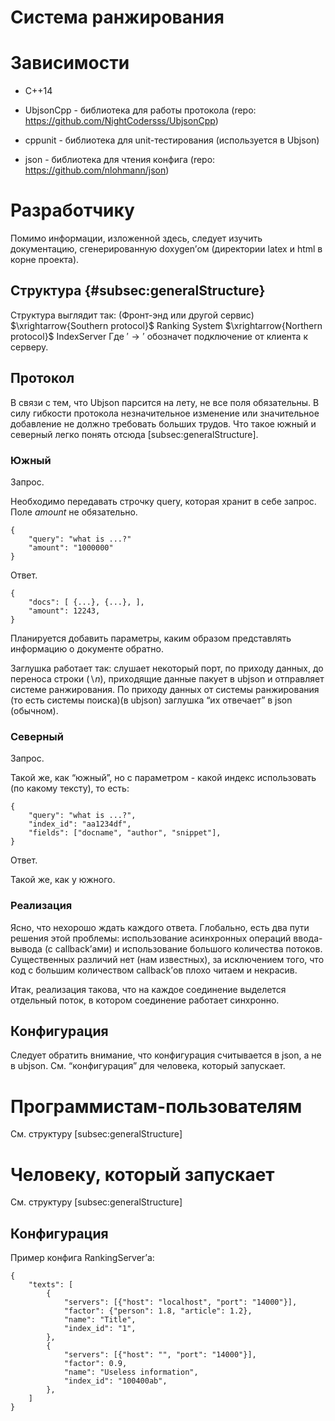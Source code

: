 Система ранжирования
====================

Зависимости
===========

-   C++14

-   UbjsonCpp - библиотека для работы протокола (repo:
    https://github.com/NightCodersss/UbjsonCpp)

-   cppunit - библиотека для unit-тестирования (используется в Ubjson)

-   json - библиотека для чтения конфига (repo:
    https://github.com/nlohmann/json)

Разработчику
============

Помимо информации, изложенной здесь, следует изучить документацию,
сгенерированную doxygen’ом (директории latex и html в корне проекта).

Структура {#subsec:generalStructure}
---------

Структура выглядит так: (Фронт-энд или другой сервис)
$\xrightarrow{Southern protocol}$ Ranking System
$\xrightarrow{Northern protocol}$ IndexServer Где $'\rightarrow'$
обозначет подключение от клиента к серверу.

Протокол
--------

В связи с тем, что Ubjson парсится на лету, не все поля обязательны. В
силу гибкости протокола незначительное изменение или значительное
добавление не должно требовать больших трудов. Что такое южный и
северный легко понять отсюда [subsec:generalStructure].

### Южный

Запрос.

Необходимо передавать строчку query, которая хранит в себе запрос. Поле
$amount$ не обязательно.

    {
        "query": "what is ...?"
        "amount": "1000000"
    }

Ответ.

    {
        "docs": [ {...}, {...}, ],
        "amount": 12243,
    }

Планируется добавить параметры, каким образом представлять информацию о
документе обратно.

Заглушка работает так: слушает некоторый порт, по приходу данных, до
переноса строки ($\backslash n$), приходящие данные пакует в ubjson и
отправляет системе ранжирования. По приходу данных от системы
ранжирования (то есть системы поиска)(в ubjson) заглушка “их отвечает” в
json (обычном).

### Северный

Запрос.

Такой же, как “южный”, но с параметром - какой индекс использовать (по
какому тексту), то есть:

    {
        "query": "what is ...?",
        "index_id": "aa1234df",
        "fields": ["docname", "author", "snippet"],
    }

Ответ.

Такой же, как у южного.

### Реализация

Ясно, что нехорошо ждать каждого ответа. Глобально, есть два пути
решения этой проблемы: использование асинхронных операций ввода-вывода
(с callback’ами) и использование большого количества потоков.
Существенных различий нет (нам известных), за исключением того, что код
с большим количеством callback’ов плохо читаем и некрасив.

Итак, реализация такова, что на каждое соединение выделется отдельный
поток, в котором соединение работает синхронно.

Конфигурация
------------

Следует обратить внимание, что конфигурация считывается в json, а не в
ubjson. См. “конфигурация” для человека, который запускает.

Программистам-пользователям
===========================

См. структуру [subsec:generalStructure]

Человеку, который запускает
===========================

См. структуру [subsec:generalStructure]

Конфигурация
------------

Пример конфига RankingServer’а:

    {
        "texts": [
            {
                "servers": [{"host": "localhost", "port": "14000"}],
                "factor": {"person": 1.8, "article": 1.2},
                "name": "Title",
                "index_id": "1",
            },
            {
                "servers": [{"host": "", "port": "14000"}],
                "factor": 0.9,
                "name": "Useless information",
                "index_id": "100400ab",
            },
        ]
    }
